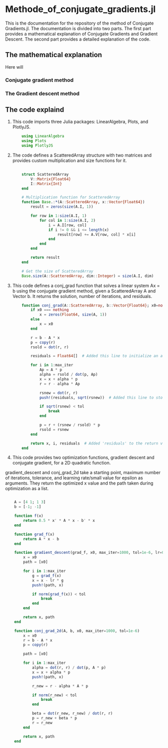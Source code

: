 # Methode_of_conjugate_gradients.jl

This is the documentation for the repository of the method of Conjugate Gradients.jl. The documentation is divided into two parts. The first part provides a mathematical explanation of Conjugate Gradients and Gradient Descent. The second part provides a detailed explanation of the code.


## The mathematical explanation
Here will 
### Conjugate gradient method

### The Gradient descent method

## The code explaind

1. This code imports three Julia packages: LinearAlgebra, Plots, and PlotlyJS.

    ```julia
        using LinearAlgebra
        using Plots
        using PlotlyJS
    ```
2. The code defines a ScatteredArray structure with two matrices and provides custom multiplication and size functions for it.

    ```julia
            
        struct ScatteredArray
            V::Matrix{Float64}
            I::Matrix{Int}
        end

        # Multiplication function for ScatteredArray
        function Base.:*(A::ScatteredArray, x::Vector{Float64})
            result = zeros(size(A.I, 1))

            for row in 1:size(A.I, 1)
                for col in 1:size(A.I, 2)
                    i = A.I[row, col]
                    if i != 0 && i <= length(x)
                        result[row] += A.V[row, col] * x[i]
                    end
                end
            end

            return result
        end

        # Get the size of ScatteredArray
        Base.size(A::ScatteredArray, dim::Integer) = size(A.I, dim)
    ```
3. This code defines a conj_grad function that solves a linear system Ax = b using the conjugate gradient method, given a ScatteredArray A and Vector b. It returns the solution, number of iterations, and residuals.

    ```julia
        function conj_grad(A::ScatteredArray, b::Vector{Float64}; x0=nothing, tol=1e-6, max_iter=1000)
            if x0 === nothing
                x = zeros(Float64, size(A, 1))
            else
                x = x0
            end

            r = b - A * x
            p = copy(r)
            rsold = dot(r, r)

            residuals = Float64[]  # Added this line to initialize an array for residuals

            for i in 1:max_iter
                Ap = A * p
                alpha = rsold / dot(p, Ap)
                x = x + alpha * p
                r = r - alpha * Ap

                rsnew = dot(r, r)
                push!(residuals, sqrt(rsnew))  # Added this line to store the residuals

                if sqrt(rsnew) < tol
                    break
                end

                p = r + (rsnew / rsold) * p
                rsold = rsnew
            end

            return x, i, residuals  # Added 'residuals' to the return values
        end
    ```
4. This code provides two optimization functions, gradient descent and conjugate gradient, for a 2D quadratic function.

gradient_descent and conj_grad_2d take a starting point, maximum number of iterations, tolerance, and learning rate/small value for epsilon as arguments. They return the optimized x value and the path taken during optimization as a list.
```julia

    A = [4 1; 1 3]
    b = [-1; -1]

    function f(x)
        return 0.5 * x' * A * x - b' * x
    end

    function grad_f(x)
        return A * x - b
    end

    function gradient_descent(grad_f, x0, max_iter=1000, tol=1e-6, lr=0.1)
        x = x0
        path = [x0]

        for i in 1:max_iter
            g = grad_f(x)
            x = x - lr * g
            push!(path, x)

            if norm(grad_f(x)) < tol
                break
            end
        end

        return x, path
    end

    function conj_grad_2d(A, b, x0, max_iter=1000, tol=1e-6)
        x = x0
        r = b - A * x
        p = copy(r)

        path = [x0]

        for i in 1:max_iter
            alpha = dot(r, r) / dot(p, A * p)
            x = x + alpha * p
            push!(path, x)

            r_new = r - alpha * A * p

            if norm(r_new) < tol
                break
            end

            beta = dot(r_new, r_new) / dot(r, r)
            p = r_new + beta * p
            r = r_new
        end

        return x, path
    end

```

